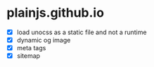 # plainjs.github.io

- [x] load unocss as a static file and not a runtime
- [x] dynamic og image
- [x] meta tags
- [x] sitemap
